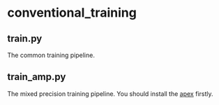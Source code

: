 # conventional_training
## train.py
The common training pipeline.
## train_amp.py
The mixed precision training pipeline. You should install the [apex](https://github.com/nvidia/apex) firstly.